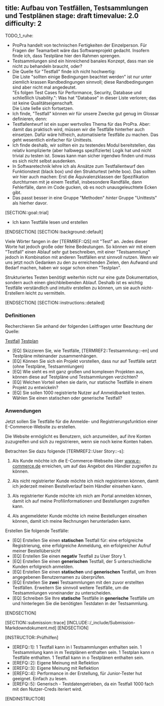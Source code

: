 title: Aufbau von Testfällen, Testsammlungen und Testplänen
stage: draft
timevalue: 2.0
difficulty: 2
---

TODO_1_ruhe:

- ProPra handelt von technischen Fertigkeiten der Einzelperson.
  Für Fragen der Teamarbeit wäre das Softwareprojekt gedacht.
  Insofern finde ich, dass Testpläne hier den Rahmen sprengen.
- Testsammlungen sind ein hinreichend banales Konzept, dass man sie nicht zu behandeln braucht, oder?
- Die Quelle für "Testfall" finde ich nicht hochwertig:  
  Die Liste "sollten einige Bedingungen beachtet werden" ist nur unter ziemlich
  krassen Randbedingungen sinnvoll; diese Randbedingungen sind aber nicht mal angedeutet.  
  "Es folgen Test Cases für Performance, Security, Database und schließlich Usability.":
  Was hat "Database" in dieser Liste verloren; das ist keine Qualitätseigenschaft.  
  Die Liste ließe sich fortsetzen.
- Ich finde, "Testfall" können wir für unsere Zwecke gut genug im Glossar definieren, denn:
- Testfallentwurf ist ein super wertvolles Thema für das ProPra. Aber:
  damit das praktisch wird, müssen wir die Testfälle hinterher auch einsetzen.
  Dafür wäre hilfreich, automatisierte Testfälle zu machen.
  Das geht wesentlich einfacher für Unittests.
- Ich finde deshalb, wir sollten ein zu testendes Modul bereitstellen, das relativ
  komplizierte (aber halbwegs spezifizierte) Logik hat und nicht trivial zu testen ist.
  Sowas kann man sicher irgendwo finden und muss es sich nicht selbst ausdenken.
- In Softwaretechnik lehre ich als Ansätze zum Testfallentwurf den Funktionstest (black box)
  und den Strukturtest (white box). Das sollten wir hier auch machen:
  Erst die Äquivalenzklassen der Spezifikation durchturnen mit je einem Testfall,
  insbesondere Randfälle, dann Fehlerfälle,
  dann im Code gucken, ob es noch unausgeleuchtete Ecken gibt.
- Das passt besser in eine Gruppe "Methoden" _hinter_ Gruppe "Unittests" als hierher davor.


[SECTION::goal::trial]

- Ich kann Testfälle lesen und erstellen

[ENDSECTION]
[SECTION::background::default]

Viele Wörter fangen in der [TERMREF::QS] mit "Test" an. Jedes dieser Worte hat jedoch große oder
feine Bedeutungen. So können wir mit einem "Testfall" einen Ablauf sehr gut beschreiben, mit einer
"Testsammlung" jedoch in Kombination mit anderen Testfällen erst sinnvoll nutzen. Wenn wir uns jetzt
noch Gedanken zu den zu erreichenden Zielen, den Aufwand und Bedarf machen, haben wir sogar schon
einen "Testplan".

Strukturiertes Testen benötigt weiterhin nicht nur eine gute Dokumentation, sondern auch einen
gleichbleibenden Ablauf. Deshalb ist es wichtig Testfälle verständlich und intuitiv erstellen zu
können, um sie auch nicht-Erstellern leicht zu vermitteln.

[ENDSECTION]
[SECTION::instructions::detailed]

### Definitionen

Recherchieren Sie anhand der folgenden Leitfragen unter Beachtung der Quelle:

[Testfall](https://www.dev-insider.de/was-sind-testfaelle-a-1111499/)
[Testplan](https://testcity.de/testplan-wie-erstellen/)

- [EQ] Skizzieren Sie, wie Testfälle, [TERMREF2::Testsammlung::-en] und Testpläne miteinander zusammenhängen.
- [EQ] Können Sie sich ein Projekt vorstellen, dass nur auf Testfälle setzt (ohne Testpläne, Testsammlungen)
- [EQ] Wie sieht es mit ganz großen und komplexen Projekten aus, können diese auf Testpläne und
  Testsammlungen verzichten?
- [EQ] Welchen Vorteil sehen sie darin, nur statische Testfälle in einem Projekt zu entwickeln?
- [EQ] Sie sollen 1000 registrierte Nutzer auf Anmeldbarkeit testen. Wählen Sie einen statischen
  oder generische Testfall?

### Anwendungen

Jetzt sollen Sie Testfälle für die Anmelde- und Registrierungsfunktion einer E-Commerce-Website zu
erstellen.

Die Website ermöglicht es Benutzern, sich anzumelden, auf ihre Konten zuzugreifen und
sich zu registrieren, wenn sie noch keine Konten haben.

Betrachten Sie dazu folgende [TERMREF2::User Story::-s]:

1. Als Kunde möchte ich die E-Commerce-Webseite über www.e-commerce.de erreichen, um auf das Angebot
des Händler zugreifen zu können.

2. Als nicht registrierter Kunde möchte ich mich registrieren können, damit ich jederzeit meinen
Bestellverlauf beim Händler einsehen kann.

3. Als registrierter Kunde möchte ich mich am Portal anmelden können, damit ich auf meine
Profilinformationen und Bestellungen zugreifen kann.

4. Als angemeldeter Kunde möchte ich meine Bestellungen einsehen können, damit ich meine
Rechnungen herunterladen kann.

Erstellen Sie folgende Testfälle:

- [EQ] Erstellen Sie einen **statischen** Testfall für:
  eine erfolgreiche Registrierung,
  eine erfolgreiche Anmeldung,
  ein erfolgreicher Aufruf meiner Bestellübersicht
- [EQ] Erstellen Sie einen **negativ** Testfall zu User Story 1.
- [EQ] Erstellen Sie einen **generischen** Testfall, der 5 unterschiedliche Kunden erfolgreich anmelden.
- [EQ] Erstellen Sie einen **statischen** und **generischen** Testfall, um Ihren angegebenen Benutzernamen
zu überprüfen.
- [EQ] Erstellen Sie **zwei** Testsammlungen mit den zuvor erstellten Testfällen. Erweitern Sie sinnvoll
weitere Testfälle, um die Testsammlungen voneinander zu unterscheiden.
- [EQ] Schreiben Sie Ihre **statische** Testfälle in **generische** Testfälle um und hinterlegen Sie die
benötigten Testdaten in der Testsammlung.

[ENDSECTION]

[SECTION::submission::trace]
[INCLUDE::/_include/Submission-Markdowndokument.md]
[ENDSECTION]

[INSTRUCTOR::Prüfhilfen]

- [EREFQ::1]: 1 Testfall kann in l Testsammlungen enthalten sein. 1 Testsammlung kann in m Testplänen
  enthalten sein. 1 Testplan kann n Testfälle enthalten. 1 Testfall kann in o Testplänen enthalten sein.
- [EREFQ::2]: Eigene Meinung mit Reflektion
- [EREFQ::3]: Eigene Meinung mit Reflektion
- [EREFQ::4]: Performance in der Erstellung, für Junior-Tester hut geeignet. Einfach zu lesen.
- [EREFQ::5]: Generisch - Testdatengetrieben, da ein Testfall 1000 fach mit den Nutzer-Creds iteriert wird.

[ENDINSTRUCTOR]
